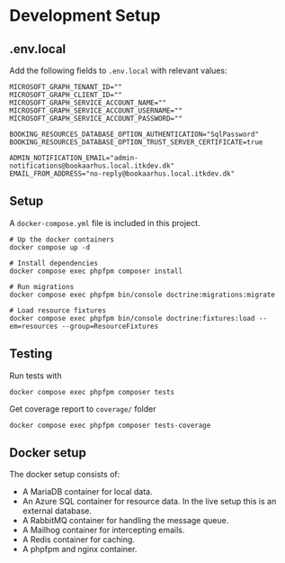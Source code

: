 # Development Setup

## .env.local

Add the following fields to `.env.local` with relevant values:

```shell
MICROSOFT_GRAPH_TENANT_ID=""
MICROSOFT_GRAPH_CLIENT_ID=""
MICROSOFT_GRAPH_SERVICE_ACCOUNT_NAME=""
MICROSOFT_GRAPH_SERVICE_ACCOUNT_USERNAME=""
MICROSOFT_GRAPH_SERVICE_ACCOUNT_PASSWORD=""

BOOKING_RESOURCES_DATABASE_OPTION_AUTHENTICATION="SqlPassword"
BOOKING_RESOURCES_DATABASE_OPTION_TRUST_SERVER_CERTIFICATE=true

ADMIN_NOTIFICATION_EMAIL="admin-notifications@bookaarhus.local.itkdev.dk"
EMAIL_FROM_ADDRESS="no-reply@bookaarhus.local.itkdev.dk"
```

## Setup

A `docker-compose.yml` file is included in this project.

```shell
# Up the docker containers
docker compose up -d

# Install dependencies
docker compose exec phpfpm composer install

# Run migrations
docker compose exec phpfpm bin/console doctrine:migrations:migrate

# Load resource fixtures
docker compose exec phpfpm bin/console doctrine:fixtures:load --em=resources --group=ResourceFixtures
```

## Testing

Run tests with

```shell
docker compose exec phpfpm composer tests
```

Get coverage report to `coverage/` folder

```shell
docker compose exec phpfpm composer tests-coverage
```

## Docker setup

The docker setup consists of:

* A MariaDB container for local data.
* An Azure SQL container for resource data. In the live setup this is an external database.
* A RabbitMQ container for handling the message queue.
* A Mailhog container for intercepting emails.
* A Redis container for caching.
* A phpfpm and nginx container.
